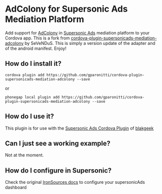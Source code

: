# AdColony for Supersonic Ads Mediation Platform
Add support for [AdColony](https://www.adcolony.com/) in [Supersonic Ads](https://www.supersonic.com/) mediation platform to your Cordova app.
This is a fork from [cordova-plugin-supersonicads-mediation-adcolony](https://github.com/SeVeNDuS/cordova-plugin-supersonicads-mediation-adcolony) by SeVeNDuS. 
This is simply a version update of the adapter and of the android manifest. Enjoy!

## How do I install it? ##

```
cordova plugin add https://github.com/gparonitti/cordova-plugin-supersonicads-mediation-adcolony --save
```

or

```
phonegap local plugin add https://github.com/gparonitti/cordova-plugin-supersonicads-mediation-adcolony --save
```

## How do I use it? ##
This plugin is for use with the [Supersonic Ads Cordova Plugin](https://github.com/blakgeek/cordova-plugin-supersonicads/blob/master/README.md) of [blakgeek](https://github.com/blakgeek)

## Can I just see a working example?
Not at the moment.  

## How do I configure in Supersonic?
Check the original [IronSources docs](http://developers.ironsrc.com/ironsource-mobile/android/adcolony-mediation-guide/) to configure your supersonicAds dashboard